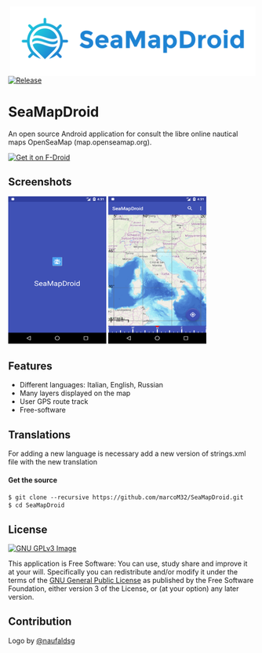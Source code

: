 <img align="right" width="500" alt="SeaMapDroid" 
src="./logo/seamapdroid_logotype.png">

[![Release](https://img.shields.io/github/release/marcoM32/SeaMapDroid.svg)](https://github.com/marcoM32/SeaMapDroid/releases)

SeaMapDroid
===========
An open source Android  application for consult the libre online nautical maps OpenSeaMap (map.openseamap.org).

[<img src="https://f-droid.org/badge/get-it-on.png"
      alt="Get it on F-Droid"
      height="80">](https://f-droid.org/packages/org.seamapdroid/)

Screenshots
-----------
[<img src="./photo1.png" width="200" height="300">](https://github.com/marcoM32/SeaMapDroid/blob/master/photo1.png)
[<img src="./photo2.png" width="200" height="300">](https://github.com/marcoM32/SeaMapDroid/blob/master/photo2.png)

Features
--------
* Different languages: Italian, English, Russian
* Many layers displayed on the map
* User GPS route track
* Free-software

Translations
------------
For adding a new language is necessary add a new version of strings.xml file with the new translation

#### Get the source

    $ git clone --recursive https://github.com/marcoM32/SeaMapDroid.git
    $ cd SeaMapDroid

License
-------
[![GNU GPLv3 Image](https://www.gnu.org/graphics/gplv3-127x51.png)](http://www.gnu.org/licenses/gpl-3.0.en.html)

This application is Free Software: You can use, study share and improve it at your
will. Specifically you can redistribute and/or modify it under the terms of the
[GNU General Public License](https://www.gnu.org/licenses/gpl.html) as
published by the Free Software Foundation, either version 3 of the License, or
(at your option) any later version.

Contribution
-------
Logo by [@naufaldsg](https://github.com/naufaldsg/)
